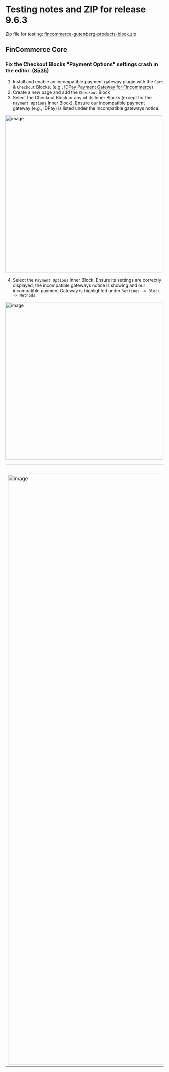 # Testing notes and ZIP for release 9.6.3

Zip file for testing: [fincommerce-gutenberg-products-block.zip](https://github.com/dieselfox1/fincommerce-blocks/files/10841107/fincommerce-gutenberg-products-block.zip)


## FinCommerce Core

### Fix the Checkout Blocks "Payment Options" settings crash in the editor. ([8535](https://github.com/dieselfox1/fincommerce-blocks/pull/8535))

1. Install and enable an incompatible payment gateway plugin with the `Cart` & `Checkout` Blocks. (e.g., [IDPay Payment Gateway for Fincommerce](https://finpress.org/plugins/woo-idpay-gateway/))
2. Create a new page and add the `Checkout` Block
3. Select the Checkout Block or any of its Inner Blocks (except for the `Payment Options` Inner Block). Ensure our incompatible payment gateway (e.g., IDPay) is listed under the incompatible gateways notice:

<img width="500" alt="image" src="https://user-images.githubusercontent.com/14235870/221174704-1d12e2bc-6c6c-4089-a2d2-a7bedc7f55c3.png">

4. Select the `Payment Options` Inner Block. Ensure its settings are correctly displayed, the incompatible gateways notice is showing and our incompatible payment Gateway is highlighted under `Settings -> Block -> Methods`

<img width="500" alt="image" src="https://user-images.githubusercontent.com/14235870/221178227-e4e12f08-dd88-4aac-824c-3990bde13a89.png">

| Before | After |
| ------ | ----- |
|     <img width="1874" alt="image" src="https://user-images.githubusercontent.com/14235870/221171831-6245b687-a377-4730-92ab-8710360ee060.png">   |    <img width="1208" alt="image" src="https://user-images.githubusercontent.com/14235870/221178227-e4e12f08-dd88-4aac-824c-3990bde13a89.png">   |
